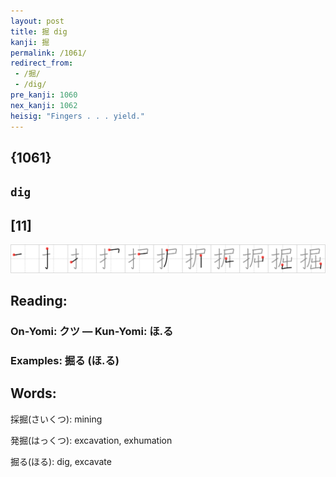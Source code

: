 ```yaml
---
layout: post
title: 掘 dig
kanji: 掘
permalink: /1061/
redirect_from:
 - /掘/
 - /dig/
pre_kanji: 1060
nex_kanji: 1062
heisig: "Fingers . . . yield."
---
```


## {1061}

## `dig`

## [11]

<div class="stroke"><img src="../images/E68E98.png" /></div>

## Reading:

### On-Yomi: クツ &mdash; Kun-Yomi: ほ.る

### Examples: 掘る (ほ.る)

## Words:

採掘(さいくつ): mining

発掘(はっくつ): excavation, exhumation

掘る(ほる): dig, excavate

